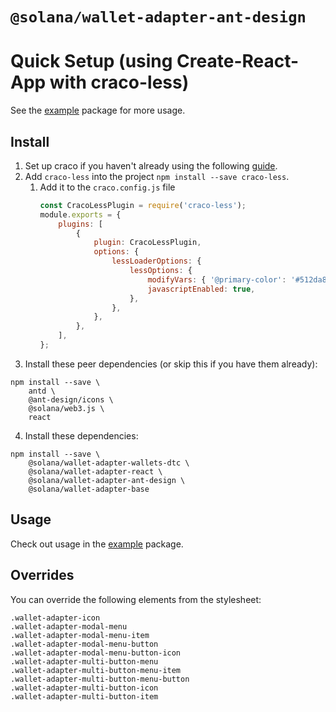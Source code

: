 # `@solana/wallet-adapter-ant-design`

# Quick Setup (using Create-React-App with craco-less)
See the [example](https://github.com/duthanhdl97/tdc-wallet-adapter/tree/master/packages/example) package for more usage.

## Install

1. Set up craco if you haven't already using the following [guide](https://github.com/gsoft-inc/craco/blob/master/packages/craco/README.md#installation).
2. Add `craco-less` into the project `npm install --save craco-less`.
   1. Add it to the `craco.config.js` file
        ```javascript
        const CracoLessPlugin = require('craco-less');
        module.exports = {
            plugins: [
                {
                    plugin: CracoLessPlugin,
                    options: {
                        lessLoaderOptions: {
                            lessOptions: {
                                modifyVars: { '@primary-color': '#512da8' },
                                javascriptEnabled: true,
                            },
                        },
                    },
                },
            ],
        };
        ```
3. Install these peer dependencies (or skip this if you have them already):

```
npm install --save \
    antd \
    @ant-design/icons \
    @solana/web3.js \
    react
```
4. Install these dependencies:

```
npm install --save \
    @solana/wallet-adapter-wallets-dtc \
    @solana/wallet-adapter-react \
    @solana/wallet-adapter-ant-design \
    @solana/wallet-adapter-base
```


## Usage
Check out usage in the [example](https://github.com/duthanhdl97/tdc-wallet-adapter/tree/master/packages/starter/example) package.

## Overrides

You can override the following elements from the stylesheet:

```
.wallet-adapter-icon
.wallet-adapter-modal-menu
.wallet-adapter-modal-menu-item
.wallet-adapter-modal-menu-button
.wallet-adapter-modal-menu-button-icon
.wallet-adapter-multi-button-menu
.wallet-adapter-multi-button-menu-item
.wallet-adapter-multi-button-menu-button
.wallet-adapter-multi-button-icon
.wallet-adapter-multi-button-item
```
